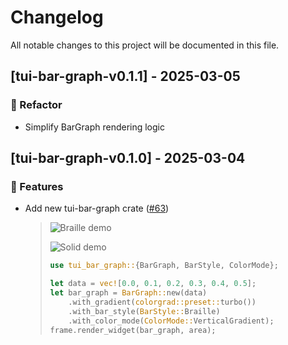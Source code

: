 # Changelog

All notable changes to this project will be documented in this file.

## [tui-bar-graph-v0.1.1] - 2025-03-05

### 🚜 Refactor

- Simplify BarGraph rendering logic

## [tui-bar-graph-v0.1.0] - 2025-03-04

### 🚀 Features

- Add new tui-bar-graph crate ([#63](https://github.com/joshka/tui-widgets/issues/63))
  > ![Braille demo](https://vhs.charm.sh/vhs-3H7bFj0M1kj0GoHcc4EIJ4.gif)
  >
  > ![Solid demo](https://vhs.charm.sh/vhs-5XMtSFgX3vqOhKcKl8fEQK.gif)
  >
  > ```rust
  > use tui_bar_graph::{BarGraph, BarStyle, ColorMode};
  >
  > let data = vec![0.0, 0.1, 0.2, 0.3, 0.4, 0.5];
  > let bar_graph = BarGraph::new(data)
  >     .with_gradient(colorgrad::preset::turbo())
  >     .with_bar_style(BarStyle::Braille)
  >     .with_color_mode(ColorMode::VerticalGradient);
  > frame.render_widget(bar_graph, area);
  > ```
